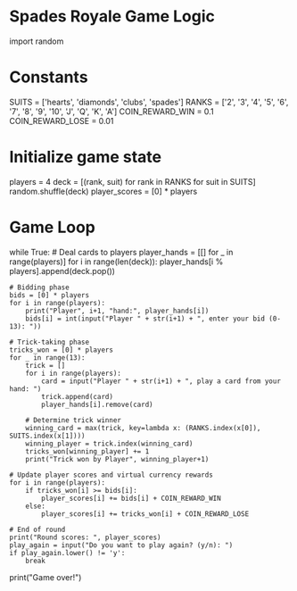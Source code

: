 # Spades Royale Game Logic

import random

# Constants
SUITS = ['hearts', 'diamonds', 'clubs', 'spades']
RANKS = ['2', '3', '4', '5', '6', '7', '8', '9', '10', 'J', 'Q', 'K', 'A']
COIN_REWARD_WIN = 0.1
COIN_REWARD_LOSE = 0.01

# Initialize game state
players = 4
deck = [(rank, suit) for rank in RANKS for suit in SUITS]
random.shuffle(deck)
player_scores = [0] * players

# Game Loop
while True:
    # Deal cards to players
    player_hands = [[] for _ in range(players)]
    for i in range(len(deck)):
        player_hands[i % players].append(deck.pop())

    # Bidding phase
    bids = [0] * players
    for i in range(players):
        print("Player", i+1, "hand:", player_hands[i])
        bids[i] = int(input("Player " + str(i+1) + ", enter your bid (0-13): "))

    # Trick-taking phase
    tricks_won = [0] * players
    for _ in range(13):
        trick = []
        for i in range(players):
            card = input("Player " + str(i+1) + ", play a card from your hand: ")
            trick.append(card)
            player_hands[i].remove(card)

        # Determine trick winner
        winning_card = max(trick, key=lambda x: (RANKS.index(x[0]), SUITS.index(x[1])))
        winning_player = trick.index(winning_card)
        tricks_won[winning_player] += 1
        print("Trick won by Player", winning_player+1)

    # Update player scores and virtual currency rewards
    for i in range(players):
        if tricks_won[i] >= bids[i]:
            player_scores[i] += bids[i] + COIN_REWARD_WIN
        else:
            player_scores[i] += tricks_won[i] + COIN_REWARD_LOSE

    # End of round
    print("Round scores: ", player_scores)
    play_again = input("Do you want to play again? (y/n): ")
    if play_again.lower() != 'y':
        break

print("Game over!")
